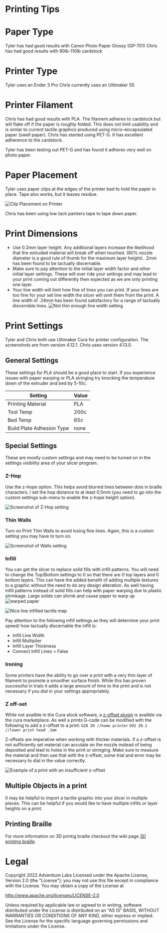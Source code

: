 # Printing Tips

# Paper Type
Tyler has had good results with Canon Photo Paper Glossy (GP-701)
Chris has had good results with 80lb-110lb cardstock

# Printer Type
Tyler uses an Ender 3 Pro
Chris currently uses an Ultimaker S5 

# Printer Filament
Chris has had good results with PLA. The filament adheres to cardstock but will flake off if the paper is roughly folded. This does not limit usability and is simlar to current tactile graphics produced using micro-encapsulated paper (swell paper). Chris has started using PET-G. It has excellent adherence to the cardstock. 

Tyler has been testing out PET-G and has found it adheres very well on photo paper.

# Paper Placement
Tyler uses paper clips at the edges of the printer bed to hold the paper in place. Tape also works, but it leaves residue.

![Clip Placement on Printer](img/clips.jpg)

Chris has been using low tack painters tape to tape down paper. 

# Print Dimensions
* Use 0.2mm layer height. Any additional layers increase the likelihood that the extruded material will break off when touched. (80% nozzle diameter is a good rule of thumb for the maximum layer height). .2mm has been found to be tactually discernable.
* Make sure to pay attention to the initial layer width factor and other initial layer settings. These will over ride your settings and may lead to your print coming out differently then expected as we are only printing one layer.
* Your line width will limit how fine of lines you can print. If your lines are too fine for your set line width the slicer will omit them from the print. A line width of .24mm has been found satisfactory for a range of tactually discernible lines. 
![Not thin enough line width setting](https://github.com/tactile-graphics/guides/tree/main/3d-printing/trials/22_1_14_trials/trial1.jpg)


# Print Settings
Tyler and Chris both use Ultimaker Cura for printer configuration. The screenshots are from version 4.12.1. Chris uses version 4.13.0.

## General Settings
These settings for PLA should be a good place to start. If you experience issues with paper warping or PLA stringing try knocking the temperature down of the extruder and bed by 5-10c.

| Setting | Value |
| ------ | ------ |
| Printing Material | PLA | 
| Tool Temp | 200c |
| Bed Temp | 65c |
| Build Plate Adhesion Type | none |

## Special Settings
These are mostly custom settings and may need to be turned on in the settings visibility area of your slicer program.

### Z-Hop
Use the z-hope option. This helps avoid blurred lines between dots in braille characters. I set the hop distance to at least 0.5mm (you need to go into the custom settings sub-menu to enable the z-hope height option).

![Screenshot of Z-Hop setting](img/retraction.png)

### Thin Walls
Turn on Print Thin Walls to avoid losing fine lines. Again, this is a custom setting you may have to turn on.

![Screenshot of Walls setting](img/walls.png)

### Infill
You can get the slicer to replace solid fills with infill patterns. You will need to change the Top/Bottom settings to 0 so that there are 0 top layers and 0 bottom layers. This can have the added benefit of adding multiple textures to a graphic without the need to do any design alteration. As well having infill patterns instead of solid fills can help with paper warping due to plastic shrinkage. Large solids can shrink and cause paper to warp up![warped paper](https://github.com/tactile-graphics/guides/blob/main/3d-printing/trials/22_1_24_trials/warp.jpeg)

![Nice line infilled tactile map](https://github.com/tactile-graphics/guides/blob/main/3d-printing/trials/22_1_24_trials/infill_map.jpeg)

Pay attention to the following infill settings as they will determine your print speed/ how tactually discernable the infill is:
* Infill Line Width
* Infill Multiplier 
* Infill Layer Thickness
* Connect Infill Lines = False

### Ironing
Some printers have the ability to go over a print with a very thin layer of filament to promote a smoother surface finish. While this has proven successful in trials it adds a large amount of time to the print and is not necessary if you dial in your settings appropriately.

### Z off-set
While not availble in the Cura stock software, a [z-offset plugin](https://marketplace.ultimaker.com/app/cura/plugins/fieldofview/ZOffsetPlugin) is availble via the cura marketplace. As well a prints G-code can be modified with the following to add a z-offset to a print:
`G28 Z0 //home printer`
`G92 Z0.1 //lower print head .1mm`

Z-offsets are imperative when working with thicker materials. If a z-offset is not sufficiently set material can acculate on the nozzle instead of being deposited and lead to holes in the print or stringing. Make sure to measure the material and then use that with the z-offset, some trial and error may be necessary to dial in the value correctly.

![Example of a print with an insufficient z-offset](https://github.com/tactile-graphics/guides/blob/main/3d-printing/trials/22_2_15_trials/trial3.JPEG)

## Multiple Objects in a print
It may be helpful to import a tactile graphic into your slicer in multiple pieces. This can be helpful if you would like to have multiple infills or layer heights on a print.

## Printing Braille
For more information on 3D printig braille checkout the wiki page [3D printing braille](https://github.com/tactile-graphics/guides/wiki/Braille#3d-printing-braille).

# Legal

Copyright 2022 Adventium Labs
Licensed under the Apache License, Version 2.0 (the "License");
you may not use this file except in compliance with the License.
You may obtain a copy of the License at

http://www.apache.org/licenses/LICENSE-2.0

Unless required by applicable law or agreed to in writing, software
distributed under the License is distributed on an "AS IS" BASIS,
WITHOUT WARRANTIES OR CONDITIONS OF ANY KIND, either express or implied.
See the License for the specific language governing permissions and
limitations under the License.
